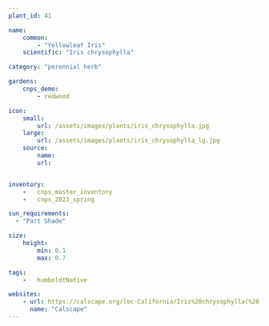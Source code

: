 ```yaml
---
plant_id: 41

name: 
    common: 
        - "Yellowleaf Iris"   
    scientific: "Iris chrysophylla"  

category: "perennial herb"

gardens: 
    cnps_demo:
        - redwood

icon: 
    small: 
        url: /assets/images/plants/iris_chrysophylla.jpg 
    large: 
        url: /assets/images/plants/iris_chrysophylla_lg.jpg 
    source: 
        name: 
        url: 


inventory: 
    -   cnps_master_inventory
    -   cnps_2023_spring

sun_requirements:
  - "Part Shade"

size:
    height: 
        min: 0.1
        max: 0.7

tags:  
    -   humboldtNative

websites: 
    - url: https://calscape.org/loc-California/Iris%20chrysophylla(%20) 
      name: "Calscape"
---
```


